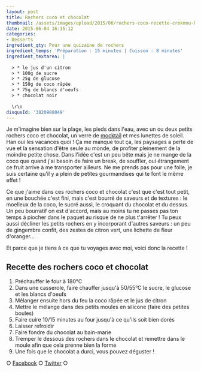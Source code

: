 ```yaml
---
layout: post
title: Rochers coco et chocolat
thumbnail: /assets/images/upload/2015/06/rochers-coco-recette-crokmou-blog-culinaire.jpg
date: 2015-06-04 16:15:12
categories: 
- Desserts
ingredient_qty: Pour une quizaine de rochers
ingredient_temps: 'Préparation : 15 minutes | Cuisson : 8 minutes'
ingredient_textarea: |
  
  > * le jus d'un citron
  > * 100g de sucre
  > * 25g de glucose
  > * 150g de coco râpée
  > * 75g de blancs d'oeufs
  > * chocolat noir
  
  \r\n 
disqusId: '3820988049'
---
```


Je m'imagine bien sur la plage, les pieds dans l'eau, avec un ou deux petits rochers coco et chocolat, un verre de [mocktail](http://www.crokmou.com/mocktail-cocktail-sans-alcool/) et mes lunettes de soleil. Han oui les vacances quoi ! Ça me manque tout ça, les paysages a perte de vue et la sensation d'être seule au monde, de profiter pleinement de la moindre petite chose. Dans l'idée c'est un peu bête mais je ne mange de la coco que quand j'ai besoin de faire un break, de souffler, oui étrangement ce fruit arrive à me transporter ailleurs. Ne me prends pas pour une folle, je suis certaine qu'il y a plein de petites gourmandises qui te font le même effet !

Ce que j'aime dans ces rochers coco et chocolat c'est que c'est tout petit, en une bouchée c'est fini, mais c'est bourré de saveurs et de textures : le moelleux de la coco, le sucré aussi, le croquant du chocolat et du dessus. Un peu bourratif on est d'accord, mais au moins tu ne passes pas ton temps à piocher dans le paquet au risque de ne plus t'arrêter ! Tu peux aussi décliner les petits rochers en y incorporant d'autres saveurs : un peu de gingembre confit, des zestes de citron vert, une lichette de fleur d'oranger...

Et parce que je tiens à ce que tu voyages avec moi, voici donc la recette !

## **Recette des rochers coco et chocolat** 

1.  Préchauffer le four à 180°C
2.  Dans une casserole, faire chauffer jusqu'à 50/55°C le sucre, le glucose et les blancs d'oeufs
3.  Mélanger ensuite hors du feu la coco râpée et le jus de citron
4.  Mettre le mélange dans des petits moules en silicone (faire des petites boules)
5.  Faire cuire 10/15 minutes au four jusqu'à ce qu'ils soit bien dorés
6.  Laisser refroidir
7.  Faire fondre du chocolat au bain-marie
8.  Tremper le dessous des rochers dans le chocolat et remettre dans le moule afin que cela prenne bien la forme
9.  Une fois que le chocolat a durci, vous pouvez déguster !

○ [Facebook](https://www.facebook.com/crokmou.blog) ○ [Twitter](https://twitter.com/Crokmou) ○